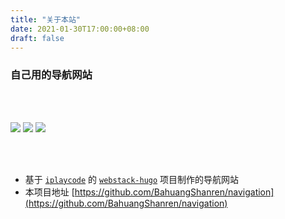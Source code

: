 ```yaml
---
title: "关于本站"
date: 2021-01-30T17:00:00+08:00
draft: false
---
```


### 自己用的导航网站

<br /><br />

[![](https://img.shields.io/badge/repo-navigation-white?style=flat&logo=github&colorB=red)](https://github.com/BahuangShanren/navigation) 
[![](https://img.shields.io/badge/theme-webstack%20hugo-white?style=flat&logo=github&colorB=blue)](https://github.com/iplaycode/webstack-hugo) 
![](https://img.shields.io/github/workflow/status/BahuangShanren/navigation/Deploy%20Navigation/master?logo=github%20actions&logoColor=white) 

<br /><br />

- 基于 [`iplaycode`](https://github.com/iplaycode) 的 [`webstack-hugo`](https://github.com/iplaycode/webstack-hugo) 项目制作的导航网站
- 本项目地址 [https://github.com/BahuangShanren/navigation](https://github.com/BahuangShanren/navigation)
